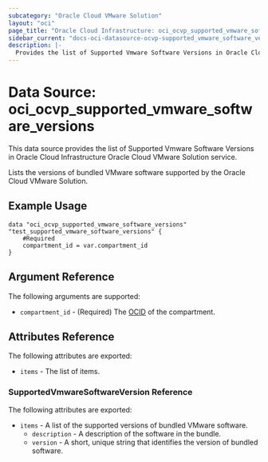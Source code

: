 ```yaml
---
subcategory: "Oracle Cloud VMware Solution"
layout: "oci"
page_title: "Oracle Cloud Infrastructure: oci_ocvp_supported_vmware_software_versions"
sidebar_current: "docs-oci-datasource-ocvp-supported_vmware_software_versions"
description: |-
  Provides the list of Supported Vmware Software Versions in Oracle Cloud Infrastructure Oracle Cloud VMware Solution service
---
```


# Data Source: oci_ocvp_supported_vmware_software_versions
This data source provides the list of Supported Vmware Software Versions in Oracle Cloud Infrastructure Oracle Cloud VMware Solution service.

Lists the versions of bundled VMware software supported by the Oracle Cloud
VMware Solution.


## Example Usage

```hcl
data "oci_ocvp_supported_vmware_software_versions" "test_supported_vmware_software_versions" {
	#Required
	compartment_id = var.compartment_id
}
```

## Argument Reference

The following arguments are supported:

* `compartment_id` - (Required) The [OCID](https://docs.cloud.oracle.com/iaas/Content/General/Concepts/identifiers.htm) of the compartment.


## Attributes Reference

The following attributes are exported:

* `items` - The list of items.

### SupportedVmwareSoftwareVersion Reference

The following attributes are exported:

* `items` - A list of the supported versions of bundled VMware software.
	* `description` - A description of the software in the bundle.
	* `version` - A short, unique string that identifies the version of bundled software. 

